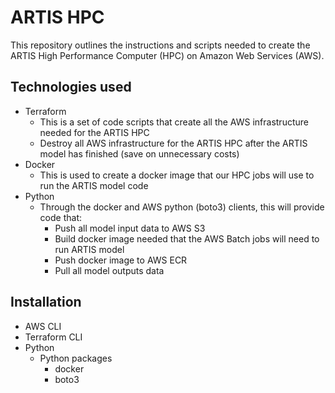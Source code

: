 # ARTIS HPC

This repository outlines the instructions and scripts needed to create the ARTIS High Performance Computer (HPC) on Amazon Web Services (AWS).

## Technologies used
- Terraform
    - This is a set of code scripts that create all the AWS infrastructure needed for the ARTIS HPC
    - Destroy all AWS infrastructure for the ARTIS HPC after the ARTIS model has finished (save on unnecessary costs)
- Docker
    - This is used to create a docker image that our HPC jobs will use to run the ARTIS model code
- Python
    - Through the docker and AWS python (boto3) clients, this will provide code that:
        - Push all model input data to AWS S3
        - Build docker image needed that the AWS Batch jobs will need to run ARTIS model
        - Push docker image to AWS ECR
        - Pull all model outputs data

## Installation
- AWS CLI
- Terraform CLI
- Python
    - Python packages
        - docker
        - boto3
